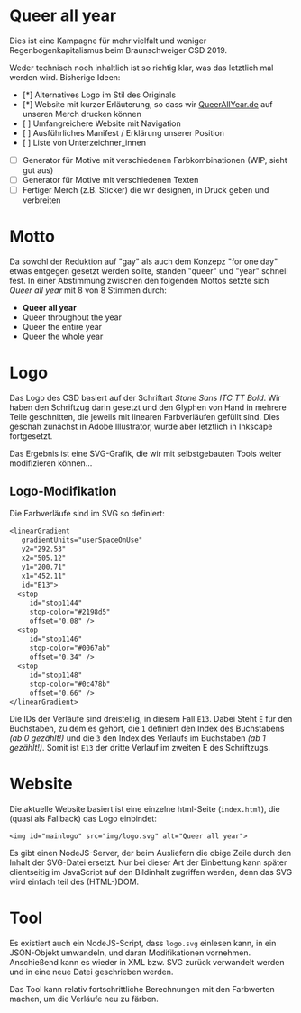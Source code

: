 # Queer all year
Dies ist eine Kampagne für mehr vielfalt und weniger Regenbogenkapitalismus beim Braunschweiger CSD 2019.

Weder technisch noch inhaltlich ist so richtig klar, was das letztlich mal werden wird. Bisherige Ideen:

 * [*] Alternatives Logo im Stil des Originals
 * [*] Website mit kurzer Erläuterung, so dass wir [QueerAllYear.de](http://queerallyear.de) auf unseren Merch drucken können
 * [ ] Umfangreichere Website mit Navigation
 * [ ] Ausführliches Manifest / Erklärung unserer Position
 * [ ] Liste von Unterzeichner_innen
 * [ ] Generator für Motive mit verschiedenen Farbkombinationen (WIP, sieht gut aus)
 * [ ] Generator für Motive mit verschiedenen Texten
 * [ ] Fertiger Merch (z.B. Sticker) die wir designen, in Druck geben und verbreiten

# Motto
Da sowohl der Reduktion auf "gay" als auch dem Konzepz "for one day" etwas entgegen gesetzt werden sollte, standen "queer" und "year" schnell fest. In einer Abstimmung zwischen den folgenden Mottos setzte sich _Queer all year_ mit 8 von 8 Stimmen durch:

 * **Queer all year**
 * Queer throughout the year
 * Queer the entire year
 * Queer the whole year

# Logo
Das Logo des CSD basiert auf der Schriftart _Stone Sans ITC TT Bold_. Wir haben den Schriftzug darin gesetzt und den Glyphen von Hand in mehrere Teile geschnitten, die jeweils mit linearen Farbverläufen gefüllt sind. Dies geschah zunächst in Adobe Illustrator, wurde aber letztlich in Inkscape fortgesetzt.

Das Ergebnis ist eine SVG-Grafik, die wir mit selbstgebauten Tools weiter modifizieren können…

## Logo-Modifikation
Die Farbverläufe sind im SVG so definiert:

    <linearGradient
       gradientUnits="userSpaceOnUse"
       y2="292.53"
       x2="505.12"
       y1="200.71"
       x1="452.11"
       id="E13">
      <stop
         id="stop1144"
         stop-color="#2198d5"
         offset="0.08" />
      <stop
         id="stop1146"
         stop-color="#0067ab"
         offset="0.34" />
      <stop
         id="stop1148"
         stop-color="#0c478b"
         offset="0.66" />
    </linearGradient>

Die IDs der Verläufe sind dreistellig, in diesem Fall `E13`. Dabei Steht `E` für den Buchstaben, zu dem es gehört, die `1` definiert den Index des Buchstabens _(ab 0 gezählt!)_ und die `3` den Index des Verlaufs im Buchstaben _(ab 1 gezählt!)_. Somit ist `E13` der dritte Verlauf im zweiten E des Schriftzugs.

# Website
Die aktuelle Website basiert ist eine einzelne html-Seite (`index.html`), die (quasi als Fallback) das Logo einbindet:

    <img id="mainlogo" src="img/logo.svg" alt="Queer all year">

Es gibt einen NodeJS-Server, der beim Ausliefern die obige Zeile durch den Inhalt der SVG-Datei ersetzt. Nur bei dieser Art der Einbettung kann später clientseitig im JavaScript auf den Bildinhalt zugriffen werden, denn das SVG wird einfach teil des (HTML-)DOM.

# Tool
Es existiert auch ein NodeJS-Script, dass `logo.svg` einlesen kann, in ein JSON-Objekt umwandeln, und daran Modifikationen vornehmen. Anschießend kann es wieder in XML bzw. SVG zurück verwandelt werden und in eine neue Datei geschrieben werden.

Das Tool kann relativ fortschrittliche Berechnungen mit den Farbwerten machen, um die Verläufe neu zu färben.